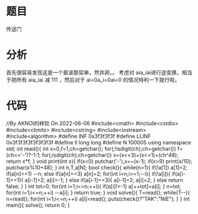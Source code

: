# 题目
传送门
# 分析
首先很容易发现这是一个斐波那契串，然并卵。。
考虑对 aia_iai​ 进行逆变换，相当于把所有 aia_iai​ 减 111 ，然后对于 ai=0a_i=0ai​=0 的情况特判一下就行啦。
# 代码
//By AKNOI的梓钦 On 2022-06-06
#include&lt;cmath&gt;
#include&lt;cstdio&gt;
#include&lt;climits&gt;
#include&lt;cstring&gt;
#include&lt;iostream&gt;
#include&lt;algorithm&gt;
#define INF 0x3f3f3f3f
#define LLINF 0x3f3f3f3f3f3f3f3f
#define ll long long
#define N 100005
using namespace std;
int read(){
	int x=0,f=1,ch=getchar();
	for(;!isdigit(ch);ch=getchar()) f=(ch=='-')?-1:1;
	for(;isdigit(ch);ch=getchar()) x=(x&lt;&lt;3)+(x&lt;&lt;1)+(ch^48);
	return x*f;
}
void print(int x){
	if(x&lt;0) putchar('-'),x=~(x-1);
	if(x&gt;9) print(x/10);
	putchar(x%10+48);
}
int n,T,a[N];
bool check(){
	while(n&gt;1){
		if(!a[1]) a[1]=2;
		if(a[n]==1) --n;
		else if(a[n]==3) a[n]=2;
		for(int i=n;i&gt;=1;--i){
			if(!a[i]){
				if(a[i-1]==1){
					a[i-1]=2;
					a[i]=-1;
				}
				else if(a[i-1]==3){
					a[i-1]=2;
					a[i]=2;
				}
				else return false;
			}
		}
		int tot=0;
		for(int i=1;i&lt;=n;++i){
			if(a[i]!=-1) a[++tot]=a[i];
		}
		n=tot;
		for(int i=1;i&lt;=n;++i) --a[i];
	}
	return true;
}
void solve(){
	T=read();
	while(T--){
		n=read();
		for(int i=1;i&lt;=n;++i) a[i]=read();
		puts(check()?"TAK":"NIE");
	}
}
int main(){
	solve();
	return 0;
}

